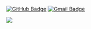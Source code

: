 [![GitHub Badge](https://img.shields.io/badge/-@sedrak--ghukasyan-%23181717?style=flat-square&logo=github)](https://github.com/sedrak-ghukasyan)
[![Gmail Badge](https://img.shields.io/badge/-sedrak.ghukasyan@gmail.com-critical?style=flat-square&logo=gmail&logoColor=white)](mailto:sedrak.ghukasyan@gmail.com)

![](https://i.ibb.co/rMnbzCQ/00sdasdasdddd23.jpg)


<!--
[![Sedrak Ghukasyan's github stats](https://github-readme-stats.vercel.app/api?username=sedrak-ghukasyan&show_icons=true&theme=radical&include_all_commits=true&count_private=true&hide=issues,contribs)](https://github.com/anuraghazra/github-readme-stats)
-->
<!--
**sedrak-ghukasyan/sedrak-ghukasyan** is a ✨ _special_ ✨ repository because its `README.md` (this file) appears on your GitHub profile.

Here are some ideas to get you started:

- 🔭 I’m currently working on ...
- 🌱 I’m currently learning ...
- 👯 I’m looking to collaborate on ...
- 🤔 I’m looking for help with ...
- 💬 Ask me about ...
- 📫 How to reach me: ...
- 😄 Pronouns: ...
- ⚡ Fun fact: ...
-->
